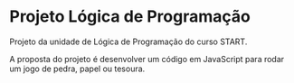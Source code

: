 # Projeto Lógica de Programação

Projeto da unidade de Lógica de Programação do curso START.

A proposta do projeto é desenvolver um código em JavaScript para rodar um jogo de pedra, papel ou tesoura.

